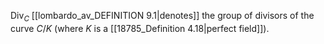 $\operatorname{Div}_C$ [[lombardo_av_DEFINITION 9.1|denotes]] the group of divisors of the curve $C/K$ (where $K$ is a [[18785_Definition 4.18|perfect field]]).